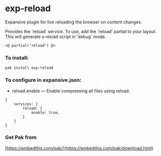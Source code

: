 exp-reload
===

Expansive plugin for live reloading the browser on content changes.

Provides the 'reload' service. To use, add the 'reload' partial to 
your layout. This will generate a reload script in 'debug' mode.

    <@ partial('reload') @>


### To install:

    pak install exp-reload

### To configure in expansive.json:

* reload.enable &mdash; Enable compressing all files using reload.

```
{
    services: {
        reload: {
            enable: true,
        }
    }
}
```

### Get Pak from

[https://embedthis.com/pak/](https://embedthis.com/pak/download.html)
